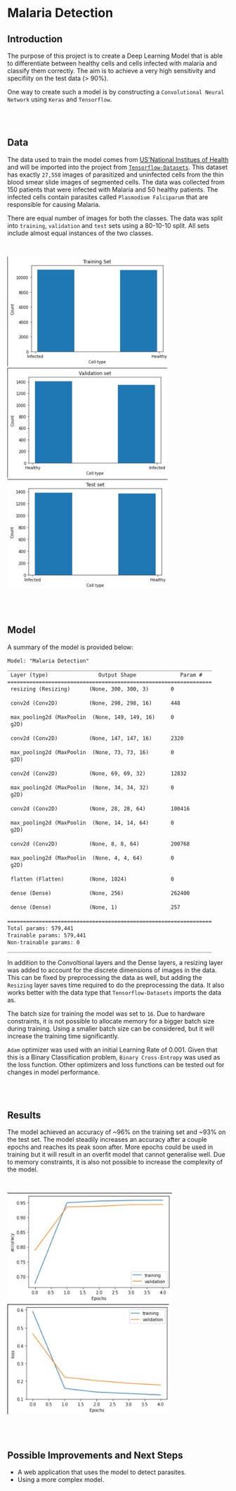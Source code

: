 # Malaria Detection

## Introduction

The purpose of this project is to create a Deep Learning Model that is able to differentiate between healthy cells and cells infected with malaria and classify them correctly. The aim is to achieve a very high sensitivity and specifiity on the test data (> 90%). 

One way to create such a model is by constructing a `Convolutional Neural Network` using `Keras` and `Tensorflow`.

<br/>
<br/>

## Data

The data used to train the model comes from [US'National Institues of Health](https://ceb.nlm.nih.gov/repositories/malaria-datasets/) and will be imported into the project from [`Tensorflow-Datasets`](https://www.tensorflow.org/datasets/catalog/malaria). This dataset has exactly `27,558` images of parasitized and uninfected cells from the thin blood smear slide images of segmented cells. The data was collected from 150 patients that were infected with Malaria and 50 healthy patients. The infected cells contain parasites called `Plasmodium Falciparum` that are responsible for causing Malaria. 

There are equal number of images for both the classes. The data was split into `training`, `validation` and `test` sets using a 80-10-10 split. All sets include almost equal instances of the two classes. 

<br/>

[<img src=images/training_counts_histogram.jpg height=250>](images/training_counts_histogram.jpg)
[<img src=images/validation_counts_histogram.jpg height=250>](images/validation_counts_histogram.jpg)
[<img src=images/test_counts_histogram.jpg height=250>](images/test_counts_histogram.jpg)

<br/>
<br/>


## Model

A summary of the model is provided below:

```
Model: "Malaria Detection"
_________________________________________________________________
 Layer (type)                Output Shape              Param #   
=================================================================
 resizing (Resizing)      (None, 300, 300, 3)       0         
                                                                 
 conv2d (Conv2D)          (None, 298, 298, 16)      448       
                                                                 
 max_pooling2d (MaxPoolin  (None, 149, 149, 16)     0         
 g2D)                                                            
                                                                 
 conv2d (Conv2D)          (None, 147, 147, 16)      2320      
                                                                 
 max_pooling2d (MaxPoolin  (None, 73, 73, 16)       0         
 g2D)                                                            
                                                                 
 conv2d (Conv2D)          (None, 69, 69, 32)        12832     
                                                                 
 max_pooling2d (MaxPoolin  (None, 34, 34, 32)       0         
 g2D)                                                            
                                                                 
 conv2d (Conv2D)          (None, 28, 28, 64)        100416    
                                                                 
 max_pooling2d (MaxPoolin  (None, 14, 14, 64)       0         
 g2D)                                                            
                                                                 
 conv2d (Conv2D)          (None, 8, 8, 64)          200768    
                                                                 
 max_pooling2d (MaxPoolin  (None, 4, 4, 64)         0         
 g2D)                                                            
                                                                 
 flatten (Flatten)        (None, 1024)              0         
                                                                 
 dense (Dense)            (None, 256)               262400    
                                                                 
 dense (Dense)            (None, 1)                 257       
                                                                 
=================================================================
Total params: 579,441
Trainable params: 579,441
Non-trainable params: 0
_________________________________________________________________
```

In addition to the Convoltional layers and the Dense layers, a resizing layer was added to account for the discrete dimensions of images in the data. This can be fixed by preprocessing the data as well, but adding the `Resizing` layer saves time required to do the preprocessing the data. It also works better with the data type that `Tensorflow-Datasets` imports the data as.

The batch size for training the model was set to `16`. Due to hardware constraints, it is not possible to allocate memory for a bigger batch size during training. Using a smaller batch size can be considered, but it will increase the training time significantly.

`Adam` optimizer was used with an initial Learning Rate of 0.001. Given that this is a Binary Classification problem, `Binary Cross-Entropy` was used as the loss function. Other optimizers and loss functions can be tested out for changes in model performance.

<br/>
<br/>


## Results

The model achieved an accuracy of ~96% on the training set and ~93% on the test set. The model steadily increases an accuracy after a couple epochs and reaches its peak soon after. More epochs could be used in training but it will result in an overfit model that cannot generalise well. Due to memory constraints, it is also not possible to increase the complexity of the model.

<br/>

[<img src=images/accuracy.jpg height=250>](images/accuracy.jpg)
[<img src=images/loss.jpg height=250>](images/loss.jpg)

<br/>
<br/>

## Possible Improvements and Next Steps

- A web application that uses the model to detect parasites.
- Using a more complex model.
